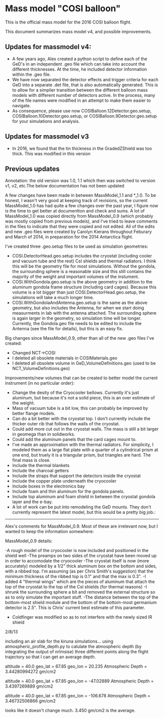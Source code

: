 # Mass model "COSI balloon"

This is the official mass model for the 2016 COSI balloon flight.


This document summarizes mass model v4, and possible improvements.


## Updates for massmodel v4:

- A few years ago, Alex created a python script to define each of the GeD's in an independent .geo file which can take into account the different thicknesses. At the time, he included detector information within the .geo file. 
- We have now separated the detector effects and trigger criteria for each GeD into a separate .det file, that is also automatically generated. This is to allow for a simplier transition between the different balloon mass models with different number of detectors active. In the process, many of the file names were modified in an attempt to make them easier to navigate. 
- As consequence, please use now COSIBalloon.12Detector.geo.setup, COSIBalloon.10Detector.geo.setup, or COSIBalloon.9Detector.geo.setup for your simulations and analysis.


## Updates for massmodel v3

- In 2016, we found that the tin thickness in the GradedZShield was too thick. This was modified in this version


## Previous updates

Annotation: the old version was 1.0, 1.1 which then was switched to version v1, v2, etc.The below documentation has not been updated

A few changes have been made in between MassModel_1.1 and *_1.0. To be honest, I wasn't very good at keeping track of revisions, so the current MassModel_1.0 has had quite a few changes over the past year, I figure now is the time to get better at documentton and check and sums. 
 A lot of MassModel_1.0 was copied directly from MassModel_0.9 (which probably was mostly copied from previous models), and I've tried to leave comments in the files to indicate that they were copied and not edited. All of the edits and new .geo files were created by Carolyn Kierans throughout Feburary and March of 2014, in preparation for the 2014 Antarctica flight.

I've created three .geo.setup files to be used as simulation geometries:
- COSI.DetectorHead.geo.setup includes the cryostat (including cooler and vacuum tube and the rest) CsI shields and thermal radiators. I think this will be the geometry file for most simulations. Without the gondola, the surrounding sphere is a reasonable size and this still contains the majority of the weight and important volumes of the instument.
- COSI.WithGondola.geo.setup is the above geometry in addition to the aluminum gondola frame structure (including card cages). Because this volume is a lot bigger than just COSI.DetectorHead.geo.setup, the simulations will take a much longer time.
- COSI.WithGondolaAndAntenna.geo.setup is the same as the above geometry, but also includes the Antenna, for when we start doing measurments in lab with the antenna attached. The surrounding sphere is again larger in the geometry, so simulation time will be longer. Currently, the Gondola.geo file needs to be edited to include the Antenna (see the file for details), but this is an easy fix.


Big changes since MassModel_0.9, other than all of the new .geo files I've created:
- Changed NCT->COSI
- I deleted all obsolete materials in COSIMaterials.geo
- I deleted all obsolete volume in GeD_VolumeDefinitions.geo (used to be NCT_VolumeDefinitions.geo)



Improvements/new volumes that can be created to better model the current instrument (in no particular order):
- Change the desity of the Cryocooler bellows. Currently it's just aluminum, but because it's not a solid piece, this is an over estimate of the weight.
- Mass of vacuum tube is a bit low, this can probably be improved by better flange models.
- Can do a bit better with the cryostat top. I don't currently include the thicker outer rib that follows the walls of the cryostat.
- Could add more cut out in the cryostat walls. The mass is still a bit larger in geomega than in solidworks.
- Could add the aluminum panels that the card cages mount to.
- I've made an approximation with the thermal radiators. For simplicity, I modeled them as a large flat plate with a quarter of a cylindrical prism at one end, but truely it is a triangular prism, but triangles are hard. The final mass is close.
- Include the thermal blankets
- Include the charcoal getters
- Include the straps that support the detectors inside the cryostat
- Include the copper plate underneath the cryocooler
- Include boxes in the electronics bay
- Include foam and thin aluminum for the gondola panels.
- Include top aluminum and foam shield in between the cryostat gondola layer and the e-bay.
- A lot of work can be put into remodeling the GeD mounts. They don't currently represent the latest model, but this would be a pretty big job.:






--------------------------------------------------------------------------------------------------------------------
Alex's comments for MassModel_0.9. Most of these are irrelevant now, but I wanted to keep the information somewhere:

MassModel_0.9 details:

-A rough model of the cryocooler is now included and positioned in the shield well
-The preamps on two sides of the cryostat have been moved up in order to accomodate the cryocooler
-The cryostat itself is now (more accurately) modeled by a 1/2" thick aluminum box on the bottom and
 sides, with a ribbed top.  I'm assuming (as per Chris Smith's suggestion) that the minimum thickness
 of the ribbed top is 0.1" and that the max is 0.3".
-I added 4 "thermal wings" which are the pieces of aluminum that attach the top of the cryostat
 to the top of the CsI shields (for thermal reasons)
-I shrunk the surrounding sphere a bit and removed the external structure so as to only simulate the
 important stuff.
-The distance between the top of the bottom-most shield module and the bottom of the bottom-most 
 germanium detector is 2.5".  This is Chris' current best estimate of this parameter.
- Coldfinger was modified so as to not interfere with the newly sized IR shield

2/8/13

including an air slab for the kiruna simulations... using atmospheric_profile_depth.py to calulate
the atmospheric depth (by integrating the output of nrlmsise) three different points along the 
flight trajectory so that I can get an average depth.

altitude = 40.0
geo_lat = 67.85
geo_lon = 20.235
Atmospheric Depth =  3.44280994272  gm/cm2

altitude = 40.0
geo_lat = 67.85
geo_lon = -47.02889
Atmospheric Depth =  3.4397269889  gm/cm2

altitude = 40.0
geo_lat = 67.85
geo_lon = -106.678
Atmospheric Depth =  3.46732506866  gm/cm2

looks like it doesn't change much. 3.450 gm/cm2 is the average.


